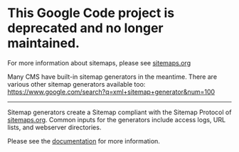 # This Google Code project is deprecated and no longer maintained. #

For more information about sitemaps, please see [sitemaps.org](http://www.sitemaps.org)

Many CMS have built-in sitemap generators in the meantime. There are various other sitemap generators available too: https://www.google.com/search?q=xml+sitemap+generator&num=100


---


Sitemap generators create a Sitemap compliant with the Sitemap Protocol of [sitemaps.org](http://www.sitemaps.org).  Common inputs for the generators include access logs, URL lists, and webserver directories.

Please see the [documentation](http://sitemap-generators.googlecode.com/svn/trunk/docs/en/sitemap-generator.html) for more information.